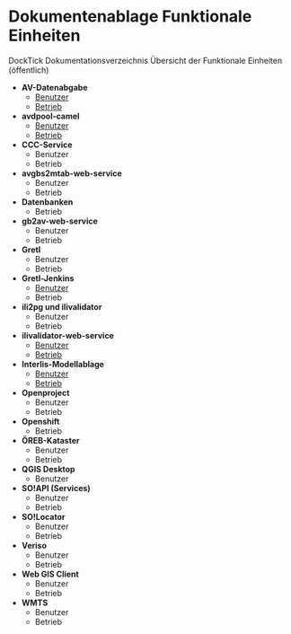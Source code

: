 # Dokumentenablage Funktionale Einheiten
DockTick Dokumentationsverzeichnis Übersicht der Funktionale Einheiten (öffentlich)

* **AV-Datenabgabe**
  * [Benutzer](https://github.com/bjsvwcur/Dokumentenablage_Funktionale_Einheiten/blob/master/AV-Datenabgabe/AV-Datenabgabe.md)
  * [Betrieb](https://github.com/sogis/openshift-templates/tree/master/av-datenabgabe)
* **avdpool-camel**
  * [Benutzer](https://github.com/bjsvwcur/Dokumentenablage_Funktionale_Einheiten/blob/master/avdpool-camel/avdpool-camel.md)
  * [Betrieb](https://github.com/sogis/openshift-templates/tree/master/avdpool)
* **CCC-Service**
  * Benutzer
  * Betrieb
* **avgbs2mtab-web-service**
  * Benutzer
  * Betrieb
* **Datenbanken**
  * Betrieb
* **gb2av-web-service**
  * Benutzer
  * Betrieb
* **Gretl**
  * Benutzer
  * Betrieb
* **Gretl-Jenkins**
  * [Benutzer](https://github.com/bjsvwcur/Dokumentenablage_Funktionale_Einheiten/blob/master/Gretl-Jenkins/Gretl-Jenkins.md)
  * Betrieb
* **ili2pg und ilivalidator**
  * Benutzer
  * Betrieb
* **ilivalidator-web-service**
  * [Benutzer](https://github.com/bjsvwcur/Dokumentenablage_Funktionale_Einheiten/blob/master/ilivalidator-web-service/ilivalidator-web-service.md)
  * [Betrieb](https://github.com/sogis/openshift-templates/tree/master/ilivalidator)
* **Interlis-Modellablage**
  * [Benutzer](https://github.com/bjsvwcur/Dokumentenablage_Funktionale_Einheiten/blob/master/INTERLIS-Modellablage/INTERLIS-Modellablage.md)
  * [Betrieb](https://github.com/sogis/openshift-templates/tree/master/interlis-repository)
* **Openproject**
  * Benutzer
  * Betrieb
* **Openshift**
  * Betrieb
* **ÖREB-Kataster**
  * Benutzer
  * Betrieb
* **QGIS Desktop**
  * Benutzer
* **SO!API (Services)**
  * Benutzer
  * Betrieb
* **SO!Locator**
  * Benutzer
  * Betrieb
* **Veriso**
  * Benutzer
  * Betrieb
* **Web GIS Client**
  * Benutzer
  * Betrieb
* **WMTS**
  * Benutzer
  * Betrieb

